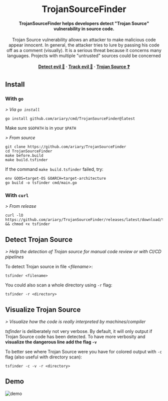 <h1 align="center">TrojanSourceFinder</h1>
<h4 align="center">TrojanSourceFinder helps developers detect "Trojan Source" vulnerability in source code.</h4>
<p align="center">
  Trojan Source vulnerability allows an attacker to make malicious code appear innocent.
  In general, the attacker tries to lure by passing his code off as a comment (visually). It is a serious threat because it concerns many languages. Projects with multiple "untrusted" sources could be concerned
  <br><br>
  <strong>
    <a href="https://github.com/ariary/TrojanSourceFinder#detect-trojan-source">Detect evil 🔎</a>
    ·
    <a href="https://github.com/ariary/TrojanSourceFinder#visualize-trojan-source">Track evil 👀</a>
    ·
    <a href="https://github.com/ariary/TrojanSourceFinder/blob/main/TrojanSource.md">Trojan Source ❓</a>
  </strong>
</p>

## Install
### With `go`

*> Via `go install`*
```shell
go install github.com/ariary/cmd/TrojanSourceFinder@latest
```
Make sure `$GOPATH` is in your `$PATH`

*> From source*
```shell
git clone https://github.com/ariary/TrojanSourceFinder
cd TrojanSourceFinder
make before.build
make build.tsfinder
```

If the command `make build.tsfinder` failed, try:
```shell
env GOOS=target-OS GOARCH=target-architecture
go build -o tsfinder cmd/main.go
```

### With `curl`
*> From release*

```shell
curl -lO https://github.com/ariary/TrojanSourceFinder/releases/latest/download/tsfinder && chmod +x tsfinder
```

## Detect Trojan Source
*> Help the detection of Trojan source for manual code review or with CI/CD pipelines*

To detect Trojan source in file *\<filename\>*:
```shell
tsfinder <filename>
```

You could also scan a whole directory using `-r` flag:
```shell
tsfinder -r <directory>
```

## Visualize Trojan Source
*> Visualize how the code is really interpreted by machines/compiler*

*tsfinder* is deliberately not very verbose. By default, it will only output if Trojan Source code has been detected. To have more verbosity and **visualize the dangerous line add the flag `-v`**

To better see where Trojan Source were you have for colored output with `-c` flag (also useful with directory scan):
```shell
tsfinder -c -v -r <directory>
```

## Demo
![demo](https://github.com/ariary/TrojanSourceFinder/blob/main/img/tsfinder.gif)
